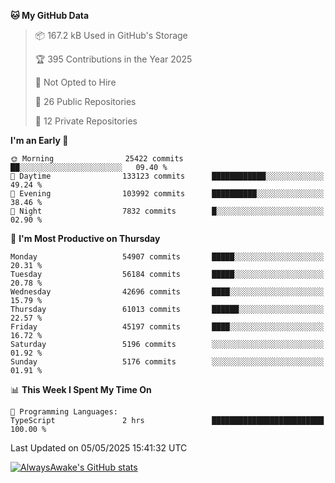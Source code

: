 <!--START_SECTION:waka-->
**🐱 My GitHub Data** 

> 📦 167.2 kB Used in GitHub's Storage 
 > 
> 🏆 395 Contributions in the Year 2025
 > 
> 🚫 Not Opted to Hire
 > 
> 📜 26 Public Repositories 
 > 
> 🔑 12 Private Repositories 
 > 
**I'm an Early 🐤** 

```text
🌞 Morning                25422 commits       ██░░░░░░░░░░░░░░░░░░░░░░░   09.40 % 
🌆 Daytime                133123 commits      ████████████░░░░░░░░░░░░░   49.24 % 
🌃 Evening                103992 commits      ██████████░░░░░░░░░░░░░░░   38.46 % 
🌙 Night                  7832 commits        █░░░░░░░░░░░░░░░░░░░░░░░░   02.90 % 
```
📅 **I'm Most Productive on Thursday** 

```text
Monday                   54907 commits       █████░░░░░░░░░░░░░░░░░░░░   20.31 % 
Tuesday                  56184 commits       █████░░░░░░░░░░░░░░░░░░░░   20.78 % 
Wednesday                42696 commits       ████░░░░░░░░░░░░░░░░░░░░░   15.79 % 
Thursday                 61013 commits       ██████░░░░░░░░░░░░░░░░░░░   22.57 % 
Friday                   45197 commits       ████░░░░░░░░░░░░░░░░░░░░░   16.72 % 
Saturday                 5196 commits        ░░░░░░░░░░░░░░░░░░░░░░░░░   01.92 % 
Sunday                   5176 commits        ░░░░░░░░░░░░░░░░░░░░░░░░░   01.91 % 
```


📊 **This Week I Spent My Time On** 

```text
💬 Programming Languages: 
TypeScript               2 hrs               █████████████████████████   100.00 % 
```


 Last Updated on 05/05/2025 15:41:32 UTC
<!--END_SECTION:waka-->

[![AlwaysAwake's GitHub stats](https://github-readme-stats.vercel.app/api?username=AlwaysAwake&show_icons=true&theme=github_dark&count_private=true)](https://github.com/AlwaysAwake/AlwaysAwake)
